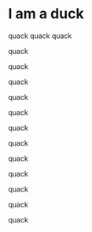 # I am a duck
quack quack quack

quack

quack

quack

quack

quack

quack

quack

quack

quack

quack

quack

quack
